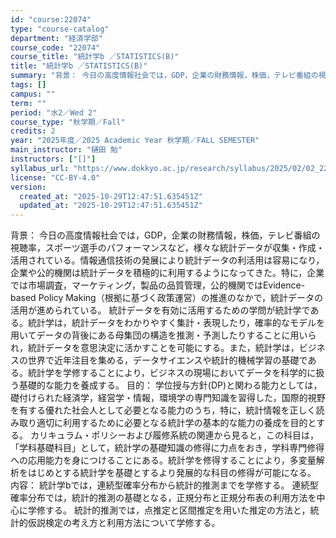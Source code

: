 ```yaml
---
id: "course:22074"
type: "course-catalog"
department: "経済学部"
course_code: "22074"
course_title: "統計学b ／STATISTICS(B)"
title: "統計学b ／STATISTICS(B)"
summary: "背景： 今日の高度情報社会では，GDP，企業の財務情報，株価，テレビ番組の視聴率，スポーツ選手のパフォーマンスなど，様々な統計データが収集・作成・活用されている。情報通信技術の発展により統計データの利活用は容易になり，企業や公的機関は統計デ…"
tags: []
campus: ""
term: ""
period: "水2／Wed 2"
course_type: "秋学期／Fall"
credits: 2
year: "2025年度／2025 Academic Year 秋学期／FALL SEMESTER"
main_instructor: "樋田 勉"
instructors: ["[]"]
syllabus_url: "https://www.dokkyo.ac.jp/research/syllabus/2025/02/02_22074_ja_JP.html"
license: "CC-BY-4.0"
version:
  created_at: "2025-10-29T12:47:51.635451Z"
  updated_at: "2025-10-29T12:47:51.635451Z"
---
```

背景： 今日の高度情報社会では，GDP，企業の財務情報，株価，テレビ番組の視聴率，スポーツ選手のパフォーマンスなど，様々な統計データが収集・作成・活用されている。情報通信技術の発展により統計データの利活用は容易になり，企業や公的機関は統計データを積極的に利用するようになってきた。特に，企業では市場調査，マーケティング，製品の品質管理，公的機関ではEvidence-based Policy Making（根拠に基づく政策運営）の推進のなかで，統計データの活用が進められている。 統計データを有効に活用するための学問が統計学である。統計学は，統計データをわかりやすく集計・表現したり，確率的なモデルを用いてデータの背後にある母集団の構造を推測・予測したりすることに用いられ，統計データを意思決定に活かすことを可能にする。また，統計学は，ビジネスの世界で近年注目を集める，データサイエンスや統計的機械学習の基礎である。統計学を学修することにより，ビジネスの現場においてデータを科学的に扱う基礎的な能力を養成する。 目的： 学位授与方針(DP)と関わる能力としては，礎付けられた経済学，経営学・情報，環境学の専門知識を習得した，国際的視野を有する優れた社会人として必要となる能力のうち，特に，統計情報を正しく読み取り適切に利用するために必要となる統計学の基本的な能力の養成を目的とする。 カリキュラム・ポリシーおよび履修系統の関連から見ると，この科目は，「学科基礎科目」として，統計学の基礎知識の修得に力点をおき，学科専門修得への応用能力を身につけることにある。統計学を修得することにより，多変量解析をはじめとする統計学を基礎とするより発展的な科目の修得が可能になる。 内容： 統計学bでは，連続型確率分布から統計的推測までを学修する。 連続型確率分布では，統計的推測の基礎となる，正規分布と正規分布表の利用方法を中心に学修する。 統計的推測では，点推定と区間推定を用いた推定の方法と，統計的仮説検定の考え方と利用方法について学修する。
